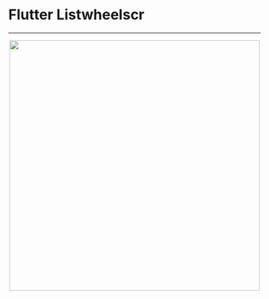# Flutter Listwheelscr
---
<p align="center">
      <img width="500" src="https://user-images.githubusercontent.com/51033703/228895861-803f2913-959f-432c-9eef-85c86bb72cc4.png">
 </p>

